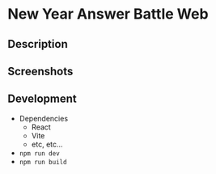 
# New Year Answer Battle Web

## Description

## Screenshots

## Development

* Dependencies
    * React
    * Vite
    * etc, etc...
* `npm run dev`
* `npm run build`